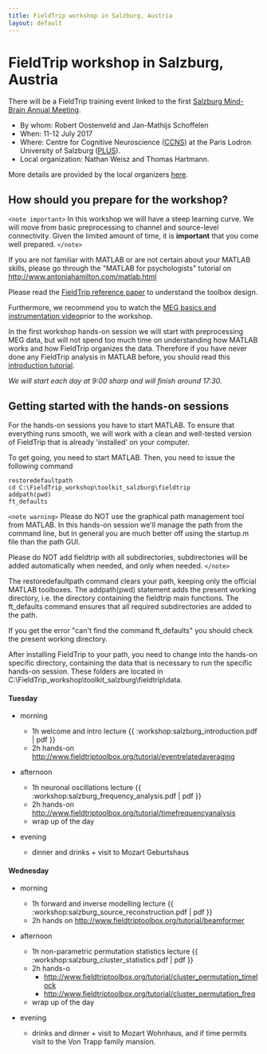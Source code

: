 ```yaml
---
title: FieldTrip workshop in Salzburg, Austria
layout: default
---
```


# FieldTrip workshop in Salzburg, Austria

There will be a FieldTrip training event linked to the first [Salzburg Mind-Brain Annual Meeting](https://samba.ccns.sbg.ac.at).

*  By whom: Robert Oostenveld and Jan-Mathijs Schoffelen
*  When: 11-12 July 2017
*  Where: Centre for Cognitive Neuroscience ([CCNS](https://ccns.sbg.ac.at/about/)) at the Paris Lodron University of Salzburg ([PLUS](https://www.uni-salzburg.at/)).
*  Local organization: Nathan Weisz and Thomas Hartmann.

More details are provided by the local organizers [here](https://samba.ccns.sbg.ac.at/fieldtrip/).

## How should you prepare for the workshop?

`<note important>`
In this workshop we will have a steep learning curve. We will move from basic preprocessing to channel and source-level connectivity. Given the limited amount of time, it is **important** that you come well prepared.
`</note>`

If you are not familiar with MATLAB or are not certain about your MATLAB skills, please go through the "MATLAB for psychologists" tutorial on http://www.antoniahamilton.com/matlab.html

Please read the [FieldTrip reference paper](http://www.hindawi.com/journals/cin/2011/156869/) to understand the toolbox design.

Furthermore, we recommend you to watch the [MEG basics and instrumentation video](https://www.youtube.com/watch?v=CPj4jJACeIs)prior to the workshop.

In the first workshop hands-on session we will start with preprocessing MEG data, but will not spend too much time on understanding how MATLAB works and how FieldTrip organizes the data. Therefore if you have never done any FieldTrip analysis in MATLAB before, you should read this [introduction tutorial](/tutorial/introduction).

*We will start each day at 9:00 sharp and will finish around 17:30.*

## Getting started with the hands-on sessions

For the hands-on sessions you have to start MATLAB. To ensure that everything runs smooth, we will work with a clean and well-tested version of FieldTrip that is already 'installed' on your computer.

To get going, you need to start MATLAB. Then, you need to issue the following command

    restoredefaultpath
    cd C:\FieldTrip_workshop\toolkit_salzburg\fieldtrip
    addpath(pwd)
    ft_defaults

`<note warning>`
Please do NOT use the graphical path management tool from MATLAB. In this hands-on session we'll manage the path from the command line, but in general you are much better off using the startup.m file than the path GUI.

Please do NOT add fieldtrip with all subdirectories, subdirectories will be added automatically when needed, and only when needed.
`</note>`

The restoredefaultpath command clears your path, keeping only the
official MATLAB toolboxes. The addpath(pwd) statement adds the
present working directory, i.e. the directory containing the fieldtrip
main functions. The ft_defaults command ensures that all required
subdirectories are added to the path.

If you get the error "can't find the command ft_defaults" you should check the present working directory.

After installing FieldTrip to your path, you need to change into the hands-on specific directory, containing the data that is necessary to run the specific hands-on session. These folders are located in C:\FieldTrip_workshop\toolkit_salzburg\fieldtrip\data.

####  Tuesday

*  morning
    * 1h welcome and intro lecture {{ :workshop:salzburg_introduction.pdf | pdf }}
    * 2h hands-on http://www.fieldtriptoolbox.org/tutorial/eventrelatedaveraging

*  afternoon
    * 1h neuronal oscillations lecture {{ :workshop:salzburg_frequency_analysis.pdf | pdf }}
    * 2h hands-on http://www.fieldtriptoolbox.org/tutorial/timefrequencyanalysis
    * wrap up of the day

*  evening
    * dinner and drinks + visit to Mozart Geburtshaus

#### Wednesday

*  morning
    * 1h forward and inverse modelling lecture {{ :workshop:salzburg_source_reconstruction.pdf | pdf }}
    * 2h hands on http://www.fieldtriptoolbox.org/tutorial/beamformer

*  afternoon
    * 1h non-parametric permutation statistics lecture {{ :workshop:salzburg_cluster_statistics.pdf | pdf }}
    * 2h hands-o
      * http://www.fieldtriptoolbox.org/tutorial/cluster_permutation_timelock
      * http://www.fieldtriptoolbox.org/tutorial/cluster_permutation_freq
    * wrap up of the day

*  evening
    * drinks and dinner + visit to Mozart Wohnhaus, and if time permits visit to the Von Trapp family mansion.
